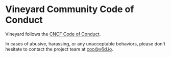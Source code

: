 # Vineyard Community Code of Conduct

Vineyard follows the [CNCF Code of Conduct](https://github.com/cncf/foundation/blob/master/code-of-conduct.md).

In cases of abusive, harassing, or any unacceptable behaviors, please don't hesitate to contact the project team at coc@v6d.io.
